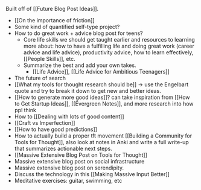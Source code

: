 Built off of [[Future Blog Post Ideas]].

- [[On the importance of friction]]
- Some kind of quantified self-type project?
- How to do great work + advice blog post for teens?
	- Core life skills we should get taught earlier and resources to learning more about: how to have a fulfilling life and doing great work (career advice and life advice), productivity advice, how to learn effectively, [[People Skills]], etc.
	- Summarize the best and add your own takes.
		- [[Life Advice]], [[Life Advice for Ambitious Teenagers]]
- The future of search
- [[What my tools for thought research should be]] -> use the Engelbart quote and try to break it down to get new and better ideas.
- [[How to generate more good ideas]]? can take inspiration from [[How to Get Startup Ideas]], [[Evergreen Notes]], and more research into how ppl think
- How to [[Dealing with lots of good content]]
- [[Craft vs Imperfection]]
- [[How to have good predictions]]
- How to actually build a proper tft movement [[Building a Community for Tools for Thought]], also look at notes in Anki and write a full write-up that summarizes actionable next steps.
- [[Massive Extensive Blog Post on Tools for Thought]]
- Massive extensive blog post on social infrastructure 
- Massive extensive blog post on serendipity.
- Discuss the technology in this [[Making Massive Input Better]]
- Meditative exercises: guitar, swimming, etc

